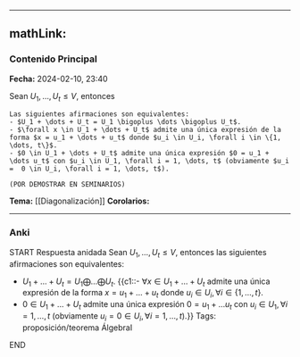 
---
mathLink:
---
### Contenido Principal

**Fecha:** 2024-02-10, 23:40

Sean $U_1, \dots, U_t \le V$, entonces

```ad-proposition
Las siguientes afirmaciones son equivalentes:
- $U_1 + \dots + U_t = U_1 \bigoplus \dots \bigoplus U_t$.
- $\forall x \in U_1 + \dots + U_t$ admite una única expresión de la forma $x = u_1 + \dots + u_t$ donde $u_i \in U_i, \forall i \in \{1, \dots, t\}$.
- $0 \in U_1 + \dots + U_t$ admite una única expresión $0 = u_1 + \dots u_t$ con $u_i \in U_1, \forall i = 1, \dots, t$ (obviamente $u_i =  0 \in U_i, \forall i = 1, \dots, t$).
```


```ad-proof
(POR DEMOSTRAR EN SEMINARIOS)
```

**Tema:** [[Diagonalización]]
**Corolarios:**

---
### Anki

START
Respuesta anidada
Sean $U_1, \dots, U_t \le V$, entonces las siguientes afirmaciones son equivalentes:
- $U_1 + \dots + U_t = U_1 \bigoplus \dots \bigoplus U_t$.
{{c1::- $\forall x \in U_1 + \dots + U_t$ admite una única expresión de la forma $x = u_1 + \dots + u_t$ donde $u_i \in U_i, \forall i \in \{1, \dots, t\}$.
- $0 \in U_1 + \dots + U_t$ admite una única expresión $0 = u_1 + \dots u_t$ con $u_i \in U_1, \forall i = 1, \dots, t$ (obviamente $u_i =  0 \in U_i, \forall i = 1, \dots, t$).}}
Tags: proposición/teorema ÁlgebraI
<!--ID: 1707764225185-->
END
